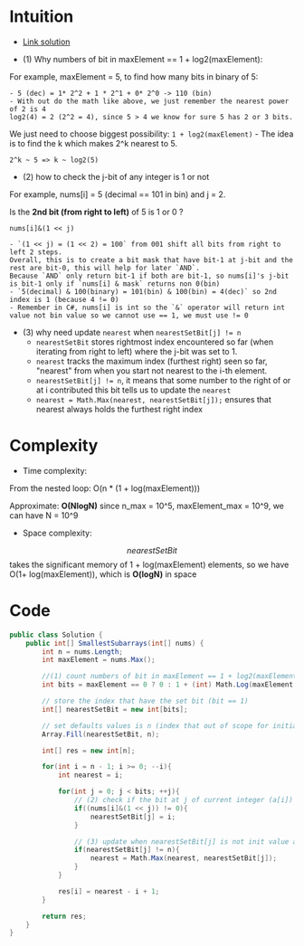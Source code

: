 # Intuition
<!-- Describe your first thoughts on how to solve this problem. -->
- [Link solution](https://www.youtube.com/watch?v=1RlZk_PSPd8)

- (1) Why numbers of bit in maxElement == 1 + log2(maxElement):

For example, maxElement = 5, to find how many bits in binary of 5:

    - 5 (dec) = 1* 2^2 + 1 * 2^1 + 0* 2^0 -> 110 (bin) 
    - With out do the math like above, we just remember the nearest power of 2 is 4
    log2(4) = 2 (2^2 = 4), since 5 > 4 we know for sure 5 has 2 or 3 bits.
 
We just need to choose biggest possibility: `1 + log2(maxElement)`
    - The idea is to find the k which makes 2^k nearest to 5.
    
`2^k ~ 5 => k ~ log2(5)`

- (2) how to check the j-bit of any integer is 1 or not
  
For example, nums[i] = 5 (decimal == 101 in bin) and j = 2.

Is the **2nd bit (from right to left)** of 5 is 1 or 0 ?

`nums[i]&(1 << j)`

    - `(1 << j) = (1 << 2) = 100` from 001 shift all bits from right to left 2 steps. 
    Overall, this is to create a bit mask that have bit-1 at j-bit and the rest are bit-0, this will help for later `AND`. 
    Because `AND` only return bit-1 if both are bit-1, so nums[i]'s j-bit is bit-1 only if `nums[i] & mask` returns non 0(bin)
    - `5(decimal) & 100(binary) = 101(bin) & 100(bin) = 4(dec)` so 2nd index is 1 (because 4 != 0)
    - Remember in C#, nums[i] is int so the `&` operator will return int value not bin value so we cannot use == 1, we must use != 0
    

- (3) why need update `nearest` when `nearestSetBit[j] != n`
    - `nearestSetBit` stores rightmost index encountered so far (when iterating from right to left) where the j-bit was set to 1.
    - `nearest` tracks the maximum index (furthest right) seen so far, "nearest" from when you start not nearest to the i-th element.
    - `nearestSetBit[j] != n`, it means that some number to the right of or at i contributed this bit tells us to update the `nearest`
    - `nearest = Math.Max(nearest, nearestSetBit[j]);` ensures that nearest always holds the furthest right index


# Complexity
- Time complexity:

From the nested loop: O(n * (1 + log(maxElement)))

Approximate: **O(NlogN)** since n_max = 10^5, maxElement_max = 10^9, we can have N = 10^9

- Space complexity:
  
$$nearestSetBit$$ takes the significant memory of 1 + log(maxElement) elements, so we have O(1+ log(maxElement)), which is **O(logN)** in space

# Code
```csharp []
public class Solution {
    public int[] SmallestSubarrays(int[] nums) {
        int n = nums.Length;
        int maxElement = nums.Max();

        //(1) count numbers of bit in maxElement == 1 + log2(maxElement)
        int bits = maxElement == 0 ? 0 : 1 + (int) Math.Log(maxElement, 2);

        // store the index that have the set bit (bit == 1)
        int[] nearestSetBit = new int[bits];

        // set defaults values is n (index that out of scope for initialization)
        Array.Fill(nearestSetBit, n);

        int[] res = new int[n];

        for(int i = n - 1; i >= 0; --i){
            int nearest = i;

            for(int j = 0; j < bits; ++j){
                // (2) check if the bit at j of current integer (a[i]) is 1 or not
                if((nums[i]&(1 << j)) != 0){
                    nearestSetBit[j] = i;
                }

                // (3) update when nearestSetBit[j] is not init value anymore
                if(nearestSetBit[j] != n){
                    nearest = Math.Max(nearest, nearestSetBit[j]);
                }
            }

            res[i] = nearest - i + 1;
        }

        return res;
    }
}
```
